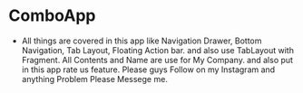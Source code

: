 # ComboApp
- All things are covered in this app like Navigation Drawer, Bottom Navigation, Tab Layout, Floating Action bar.  and also use TabLayout with Fragment. All Contents and Name are use for My Company. and also put in this app rate us feature. Please guys Follow on my Instagram and anything Problem Please Messege me.
